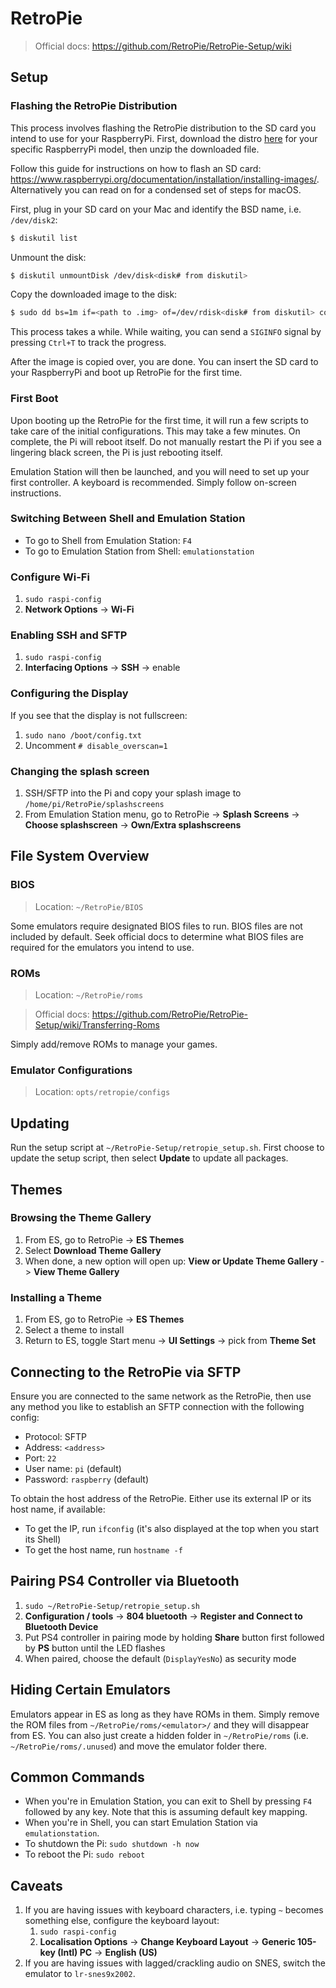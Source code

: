 # RetroPie

> Official docs: https://github.com/RetroPie/RetroPie-Setup/wiki

## Setup

### Flashing the RetroPie Distribution

This process involves flashing the RetroPie distribution to the SD card you intend to use for your RaspberryPi. First, download the distro [here](https://retropie.org.uk/download/) for your specific RaspberryPi model, then unzip the downloaded file.

Follow this guide for instructions on how to flash an SD card: https://www.raspberrypi.org/documentation/installation/installing-images/. Alternatively you can read on for a condensed set of steps for macOS.

First, plug in your SD card on your Mac and identify the BSD name, i.e. `/dev/disk2`:

```sh
$ diskutil list
```

Unmount the disk:

```sh
$ diskutil unmountDisk /dev/disk<disk# from diskutil>
```

Copy the downloaded image to the disk:

```sh
$ sudo dd bs=1m if=<path to .img> of=/dev/rdisk<disk# from diskutil> conv=sync
```

This process takes a while. While waiting, you can send a `SIGINFO` signal by pressing `Ctrl+T` to track the progress.

After the image is copied over, you are done. You can insert the SD card to your RaspberryPi and boot up RetroPie for the first time.

### First Boot

Upon booting up the RetroPie for the first time, it will run a few scripts to take care of the initial configurations. This may take a few minutes. On complete, the Pi will reboot itself. Do not manually restart the Pi if you see a lingering black screen, the Pi is just rebooting itself.

Emulation Station will then be launched, and you will need to set up your first controller. A keyboard is recommended. Simply follow on-screen instructions.

### Switching Between Shell and Emulation Station

- To go to Shell from Emulation Station: `F4`
- To go to Emulation Station from Shell: `emulationstation`

### Configure Wi-Fi

1. `sudo raspi-config`
2. **Network Options** -> **Wi-Fi**

### Enabling SSH and SFTP

1. `sudo raspi-config`
2. **Interfacing Options** -> **SSH** -> enable

### Configuring the Display

If you see that the display is not fullscreen:
1. `sudo nano /boot/config.txt`
2. Uncomment `# disable_overscan=1`

### Changing the splash screen

1. SSH/SFTP into the Pi and copy your splash image to `/home/pi/RetroPie/splashscreens`
2. From Emulation Station menu, go to RetroPie -> **Splash Screens** -> **Choose splashscreen** -> **Own/Extra splashscreens**

## File System Overview

### BIOS

> Location: `~/RetroPie/BIOS`

Some emulators require designated BIOS files to run. BIOS files are not included by default. Seek official docs to determine what BIOS files are required for the emulators you intend to use.

### ROMs

> Location: `~/RetroPie/roms`

> Official docs: https://github.com/RetroPie/RetroPie-Setup/wiki/Transferring-Roms

Simply add/remove ROMs to manage your games.

### Emulator Configurations

> Location: `opts/retropie/configs`

## Updating

Run the setup script at `~/RetroPie-Setup/retropie_setup.sh`. First choose to update the setup script, then select **Update** to update all packages.

## Themes

### Browsing the Theme Gallery

1. From ES, go to RetroPie -> **ES Themes**
2. Select **Download Theme Gallery**
3. When done, a new option will open up: **View or Update Theme Gallery** -> **View Theme Gallery**

### Installing a Theme

1. From ES, go to RetroPie -> **ES Themes**
2. Select a theme to install
3. Return to ES, toggle Start menu -> **UI Settings** -> pick from **Theme Set**

## Connecting to the RetroPie via SFTP

Ensure you are connected to the same network as the RetroPie, then use any method you like to establish an SFTP connection with the following config:

- Protocol: SFTP
- Address: `<address>`
- Port: `22`
- User name: `pi` (default)
- Password: `raspberry` (default)

To obtain the host address of the RetroPie. Either use its external IP or its host name, if available:
  - To get the IP, run `ifconfig` (it's also displayed at the top when you start its Shell)
  - To get the host name, run `hostname -f`

## Pairing PS4 Controller via Bluetooth

1. `sudo ~/RetroPie-Setup/retropie_setup.sh`
2. **Configuration / tools** -> **804 bluetooth** -> **Register and Connect to Bluetooth Device**
3. Put PS4 controller in pairing mode by holding **Share** button first followed by **PS** button until the LED flashes
4. When paired, choose the default (`DisplayYesNo`) as security mode

## Hiding Certain Emulators

Emulators appear in ES as long as they have ROMs in them. Simply remove the ROM files from `~/RetroPie/roms/<emulator>/` and they will disappear from ES. You can also just create a hidden folder in `~/RetroPie/roms` (i.e. `~/RetroPie/roms/.unused`) and move the emulator folder there.

## Common Commands

- When you're in Emulation Station, you can exit to Shell by pressing `F4` followed by any key. Note that this is assuming default key mapping.
- When you're in Shell, you can start Emulation Station via `emulationstation`.
- To shutdown the Pi: `sudo shutdown -h now`
- To reboot the Pi: `sudo reboot`

## Caveats

1. If you are having issues with keyboard characters, i.e. typing `~` becomes something else, configure the keyboard layout:
    1. `sudo raspi-config`
    2. **Localisation Options** -> **Change Keyboard Layout** -> **Generic 105-key (Intl) PC** -> **English (US)**
2. If you are having issues with lagged/crackling audio on SNES, switch the emulator to `lr-snes9x2002`.